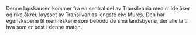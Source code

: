 Denne lapskausen kommer fra en sentral del av Transilvania med milde åser og rike åkrer, krysset av Transilvanias lengste
elv: Mures. Den har egenskapene til menneskene som bebodd de små landsbyene, der alle la til hva som er best i denne
maten.